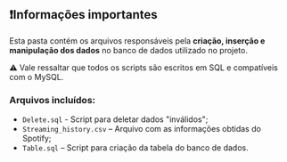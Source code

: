 ## ❗Informações importantes

Esta pasta contém os arquivos responsáveis pela **criação, inserção e manipulação dos dados** no banco de dados utilizado no projeto.

⚠️ Vale ressaltar que todos os scripts são escritos em SQL e compatíveis com o MySQL.

### Arquivos incluídos:

- `Delete.sql` - Script para deletar dados "inválidos";
- `Streaming_history.csv` – Arquivo com as informações obtidas do Spotify;
- `Table.sql` – Script para criação da tabela do banco de dados.

